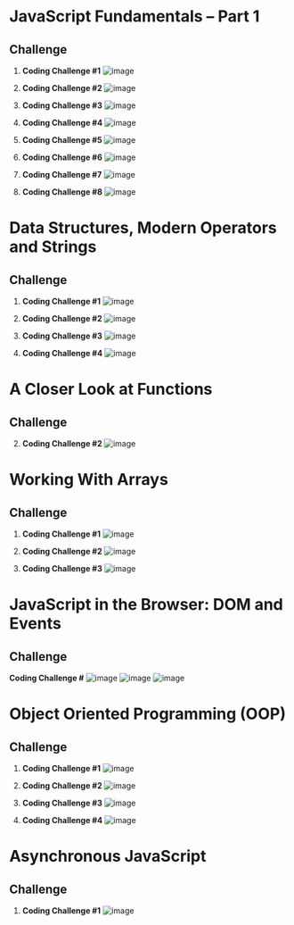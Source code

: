 # JavaScript Fundamentals – Part 1

## Challenge

1. **Coding Challenge #1**
   ![image](https://github.com/user-attachments/assets/e942cd00-5ee4-4463-abe4-ff49a411cf7e)

2. **Coding Challenge #2**
   ![image](https://github.com/user-attachments/assets/f7a1703c-2fd9-4d6b-ae84-f1e963a7a836)

3. **Coding Challenge #3**
   ![image](https://github.com/user-attachments/assets/46b25c90-e593-4591-8f2f-ef40422d3cac)

4. **Coding Challenge #4**
   ![image](https://github.com/user-attachments/assets/c9d6e452-c6df-42bb-b16e-468fc7cb8cb9)

5. **Coding Challenge #5**
   ![image](https://github.com/user-attachments/assets/dd896426-b1ee-4831-b134-870cd6b64a13)

6. **Coding Challenge #6**
   ![image](https://github.com/user-attachments/assets/d72e2bd7-b2c4-414b-8ec6-46448b9d6ad3)

7. **Coding Challenge #7**
   ![image](https://github.com/user-attachments/assets/85de55bc-fd20-486b-aaed-55658be2e8a4)

8. **Coding Challenge #8**
   ![image](https://github.com/user-attachments/assets/486250bb-fd95-4e42-a01f-cf30989525b9)

# Data Structures, Modern Operators and Strings

## Challenge

1. **Coding Challenge #1**
   ![image](https://github.com/user-attachments/assets/7b315fed-2c37-4fc3-a6c1-0807eecbfa98)

2. **Coding Challenge #2**
   ![image](https://github.com/user-attachments/assets/ea620dae-bb9e-4280-941c-4a0ae215b3d8)

3. **Coding Challenge #3**
   ![image](https://github.com/user-attachments/assets/5edfb952-d260-4b05-8204-ce3d0a35eaa6)

4. **Coding Challenge #4**
   ![image](https://github.com/user-attachments/assets/f136c10b-3e6e-42e4-8915-8066b2f3ac75)

# A Closer Look at Functions

## Challenge

2. **Coding Challenge #2**
   ![image](https://github.com/user-attachments/assets/ceab8996-3852-4e2c-a2eb-69e2b388e5dc)

# Working With Arrays

## Challenge

1. **Coding Challenge #1**
   ![image](https://github.com/user-attachments/assets/fe116044-d100-42db-bf07-9a1fb1c7b600)

2. **Coding Challenge #2**
   ![image](https://github.com/user-attachments/assets/d2f11268-2c72-444d-9c48-5ee13a11faed)

3. **Coding Challenge #3**
   ![image](https://github.com/user-attachments/assets/32a973e8-f76d-43b8-8b10-1d53d3ecd85b)

# JavaScript in the Browser: DOM and Events

## Challenge

**Coding Challenge #**
![image](https://github.com/user-attachments/assets/eb97de16-cf28-4bc7-bca0-71eefde62d50)
![image](https://github.com/user-attachments/assets/4f7075e3-b4ed-43ce-b1c5-6bec65b42bcb)
![image](https://github.com/user-attachments/assets/aa8c7586-9ff1-468a-8877-dd29506749a7)

# Object Oriented Programming (OOP) 

## Challenge

1. **Coding Challenge #1**
![image](https://github.com/user-attachments/assets/dbf01ea8-4565-4768-91f8-0ff023d897fd)

2. **Coding Challenge #2**
![image](https://github.com/user-attachments/assets/64ca485c-2e7e-49ab-8a57-092245af8916)

3. **Coding Challenge #3**
![image](https://github.com/user-attachments/assets/36320ff3-3cbe-4e06-a679-c12f29df8cbd)

4. **Coding Challenge #4**
![image](https://github.com/user-attachments/assets/7b21bb06-6dbb-4006-8168-46c68b3d7b09)


# Asynchronous JavaScript

## Challenge

1. **Coding Challenge #1**
![image](https://github.com/user-attachments/assets/b9afe235-aa48-4f5d-aa22-6a60ecf5d0ba)